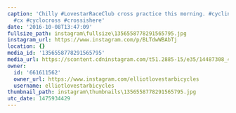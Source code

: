 ```yaml
---
caption: 'Chilly #LovestarRaceClub cross practice this morning. #cycling #bicycle
  #cx #cyclocross #crossishere'
date: '2016-10-08T13:47:09'
fullsize_path: instagram\fullsize\1356558778291565795.jpg
instagram_url: https://www.instagram.com/p/BLTdwWBAbTj
location: {}
media_id: '1356558778291565795'
media_url: https://scontent.cdninstagram.com/t51.2885-15/e35/14487308_411259882331818_7329150524261924864_n.jpg?ig_cache_key=MTM1NjU1ODc3ODI5MTU2NTc5NQ%3D%3D.2
owner:
  id: '661611562'
  owner_url: https://www.instagram.com/elliotlovestarbicycles
  username: elliotlovestarbicycles
thumbnail_path: instagram\thumbnails\1356558778291565795.jpg
utc_date: 1475934429
---
```


